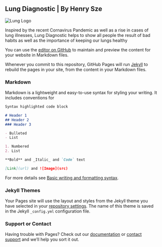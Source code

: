 ## Lung Diagnostic | By Henry Sze

![Lung Logo](https://nddmed.com/_Resources/Persistent/999d87c888206d2cdba2532539367ce3646670b2/lunghealthmatters_100-2508x1410-800x450.jpg)

Inspired by the recent Cornavirus Pandemic as well as a rise in cases of lung illnesses, Lung Diagnostic helps to show all people the result of bad habits as well as the importance of keeping our lungs healthy

You can use the [editor on GitHub](https://github.com/HenrySze/CSci-39542-Project/edit/gh-pages/index.md) to maintain and preview the content for your website in Markdown files.

Whenever you commit to this repository, GitHub Pages will run [Jekyll](https://jekyllrb.com/) to rebuild the pages in your site, from the content in your Markdown files.

### Markdown

Markdown is a lightweight and easy-to-use syntax for styling your writing. It includes conventions for

```markdown
Syntax highlighted code block

# Header 1
## Header 2
### Header 3

- Bulleted
- List

1. Numbered
2. List

**Bold** and _Italic_ and `Code` text

[Link](url) and ![Image](src)
```

For more details see [Basic writing and formatting syntax](https://docs.github.com/en/github/writing-on-github/getting-started-with-writing-and-formatting-on-github/basic-writing-and-formatting-syntax).

### Jekyll Themes

Your Pages site will use the layout and styles from the Jekyll theme you have selected in your [repository settings](https://github.com/HenrySze/CSci-39542-Project/settings/pages). The name of this theme is saved in the Jekyll `_config.yml` configuration file.

### Support or Contact

Having trouble with Pages? Check out our [documentation](https://docs.github.com/categories/github-pages-basics/) or [contact support](https://support.github.com/contact) and we’ll help you sort it out.
